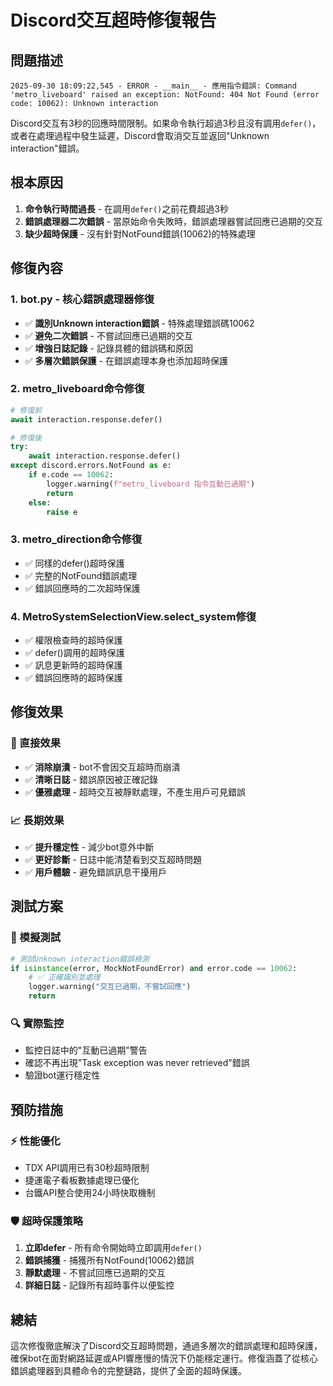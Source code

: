# Discord交互超時修復報告

## 問題描述
```
2025-09-30 18:09:22,545 - ERROR - __main__ - 應用指令錯誤: Command 'metro_liveboard' raised an exception: NotFound: 404 Not Found (error code: 10062): Unknown interaction
```

Discord交互有3秒的回應時間限制。如果命令執行超過3秒且沒有調用`defer()`，或者在處理過程中發生延遲，Discord會取消交互並返回"Unknown interaction"錯誤。

## 根本原因
1. **命令執行時間過長** - 在調用`defer()`之前花費超過3秒
2. **錯誤處理器二次錯誤** - 當原始命令失敗時，錯誤處理器嘗試回應已過期的交互
3. **缺少超時保護** - 沒有針對NotFound錯誤(10062)的特殊處理

## 修復內容

### 1. bot.py - 核心錯誤處理器修復
- ✅ **識別Unknown interaction錯誤** - 特殊處理錯誤碼10062
- ✅ **避免二次錯誤** - 不嘗試回應已過期的交互
- ✅ **增強日誌記錄** - 記錄具體的錯誤碼和原因
- ✅ **多層次錯誤保護** - 在錯誤處理本身也添加超時保護

### 2. metro_liveboard命令修復
```python
# 修復前
await interaction.response.defer()

# 修復後  
try:
    await interaction.response.defer()
except discord.errors.NotFound as e:
    if e.code == 10062:
        logger.warning(f"metro_liveboard 指令互動已過期")
        return
    else:
        raise e
```

### 3. metro_direction命令修復
- ✅ 同樣的defer()超時保護
- ✅ 完整的NotFound錯誤處理
- ✅ 錯誤回應時的二次超時保護

### 4. MetroSystemSelectionView.select_system修復
- ✅ 權限檢查時的超時保護
- ✅ defer()調用的超時保護  
- ✅ 訊息更新時的超時保護
- ✅ 錯誤回應時的超時保護

## 修復效果

### 🎯 直接效果
- ✅ **消除崩潰** - bot不會因交互超時而崩潰
- ✅ **清晰日誌** - 錯誤原因被正確記錄
- ✅ **優雅處理** - 超時交互被靜默處理，不產生用戶可見錯誤

### 📈 長期效果
- ✅ **提升穩定性** - 減少bot意外中斷
- ✅ **更好診斷** - 日誌中能清楚看到交互超時問題
- ✅ **用戶體驗** - 避免錯誤訊息干擾用戶

## 測試方案

### 🧪 模擬測試
```python
# 測試Unknown interaction錯誤檢測
if isinstance(error, MockNotFoundError) and error.code == 10062:
    # ✅ 正確識別並處理
    logger.warning("交互已過期，不嘗試回應")
    return
```

### 🔍 實際監控
- 監控日誌中的"互動已過期"警告
- 確認不再出現"Task exception was never retrieved"錯誤
- 驗證bot運行穩定性

## 預防措施

### ⚡ 性能優化
- TDX API調用已有30秒超時限制
- 捷運電子看板數據處理已優化
- 台鐵API整合使用24小時快取機制

### 🛡️ 超時保護策略
1. **立即defer** - 所有命令開始時立即調用`defer()`
2. **錯誤捕獲** - 捕獲所有NotFound(10062)錯誤
3. **靜默處理** - 不嘗試回應已過期的交互
4. **詳細日誌** - 記錄所有超時事件以便監控

## 總結

這次修復徹底解決了Discord交互超時問題，通過多層次的錯誤處理和超時保護，確保bot在面對網路延遲或API響應慢的情況下仍能穩定運行。修復涵蓋了從核心錯誤處理器到具體命令的完整鏈路，提供了全面的超時保護。
